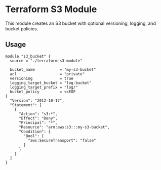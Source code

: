 # Terraform S3 Module

This module creates an S3 bucket with optional versioning, logging, and bucket policies.

## Usage

```hcl
module "s3_bucket" {
  source = "./terraform-s3-module"

  bucket_name           = "my-s3-bucket"
  acl                   = "private"
  versioning            = true
  logging_target_bucket = "log-bucket"
  logging_target_prefix = "log/"
  bucket_policy         = <<EOF
{
  "Version": "2012-10-17",
  "Statement": [
    {
      "Action": "s3:*",
      "Effect": "Deny",
      "Principal": "*",
      "Resource": "arn:aws:s3:::my-s3-bucket",
      "Condition": {
        "Bool": {
          "aws:SecureTransport": "false"
        }
      }
    }
  ]
}
